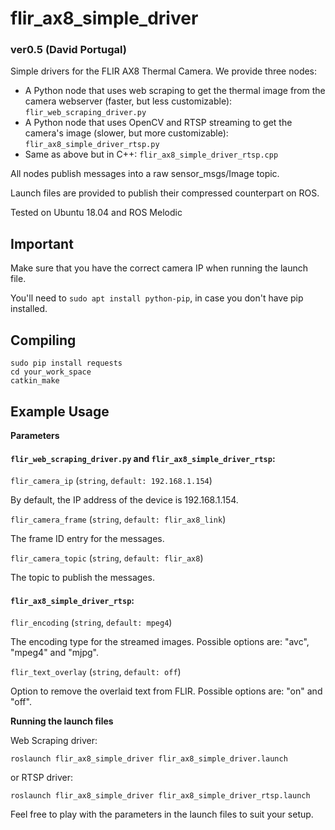 # flir_ax8_simple_driver

### ver0.5 (David Portugal)
Simple drivers for the FLIR AX8 Thermal Camera. We provide three nodes:
 - A Python node that uses web scraping to get the thermal image from the camera webserver (faster, but less customizable): `flir_web_scraping_driver.py`
 - A Python node that uses OpenCV and RTSP streaming to get the camera's image (slower, but more customizable): `flir_ax8_simple_driver_rtsp.py`
 - Same as above but in C++: `flir_ax8_simple_driver_rtsp.cpp`

All nodes publish messages into a raw sensor_msgs/Image topic. 

Launch files are provided to publish their compressed counterpart on ROS.

Tested on Ubuntu 18.04 and ROS Melodic


## Important

Make sure that you have the correct camera IP when running the launch file.

You'll need to ```sudo apt install python-pip```, in case you don't have pip installed.


## Compiling

```
sudo pip install requests
cd your_work_space
catkin_make 
```


## Example Usage

**Parameters**

#### `flir_web_scraping_driver.py` and `flir_ax8_simple_driver_rtsp`:

`flir_camera_ip` (`string`, `default: 192.168.1.154`)

By default, the IP address of the device is 192.168.1.154.

`flir_camera_frame` (`string`, `default: flir_ax8_link`)

The frame ID entry for the messages.

`flir_camera_topic` (`string`, `default: flir_ax8`)

The topic to publish the messages.



#### `flir_ax8_simple_driver_rtsp`:

`flir_encoding` (`string`, `default: mpeg4`)

The encoding type for the streamed images. Possible options are: "avc", "mpeg4" and "mjpg".

`flir_text_overlay` (`string`, `default: off`)

Option to remove the overlaid text from FLIR. Possible options are: "on" and "off".


**Running the launch files**

Web Scraping driver:

```
roslaunch flir_ax8_simple_driver flir_ax8_simple_driver.launch
```
or RTSP driver:

```
roslaunch flir_ax8_simple_driver flir_ax8_simple_driver_rtsp.launch
```

Feel free to play with the parameters in the launch files to suit your setup.
